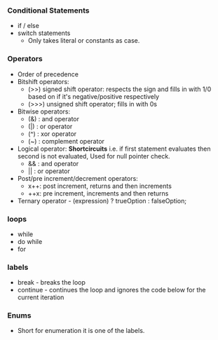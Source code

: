 ### Conditional Statements
* if / else
* switch statements
    - Only takes literal or constants as case.

### Operators
* Order of precedence
* Bitshift operators:
    - (>>) signed shift operator: respects the sign and fills in with 1/0 based on if it's negative/positive respectively
    - (>>>) unsigned shift operator; fills in with 0s
* Bitwise operators:
    - (&) : and operator
    - (|) : or operator
    - (^) : xor operator
    - (~) : complement operator
* Logical operator: **Shortcircuits** i.e. if first statement evaluates then second is not evaluated,  Used for null pointer check.
    - && : and operator
    - || : or operator
* Post/pre increment/decrement operators:
    - x++: post increment, returns and then increments
    - ++x: pre increment, increments and then returns
* Ternary operator - (expression) ? trueOption : falseOption;

### loops
* while
* do while
* for

### labels
* break - breaks the loop 
* continue - continues the loop and ignores the code below for the current iteration

### Enums
* Short for enumeration it is one of the labels.